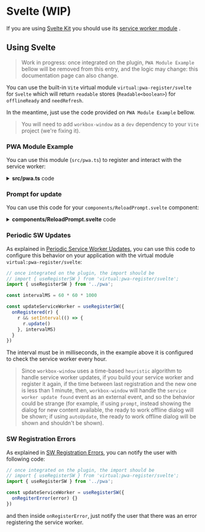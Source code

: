 # Svelte (WIP)

If you are using [Svelte Kit](https://kit.svelte.dev) <outbound-link /> you should use its 
[service worker module](https://kit.svelte.dev/docs#modules-$service-worker) <outbound-link />.

## Using Svelte

> Work in progress: once integrated on the plugin, `PWA Module Example` bellow will be removed from this entry, and the 
logic may change: this documentation page can also change.

You can use the built-in `Vite` virtual module `virtual:pwa-register/svelte` for `Svelte` which will return
`readable` stores (`Readable<boolean>`) for `offlineReady` and `needRefresh`.

In the meantime, just use the code provided on `PWA Module Example` bellow.

> You will need to add `workbox-window` as a `dev` dependency to your `Vite` project (we're fixing it).

### PWA Module Example

You can use this module (`src/pwa.ts`) to register and interact with the service worker:

<details>
  <summary><strong>src/pwa.ts</strong> code</summary>

```ts
import { Readable, writable } from 'svelte/store';
import { onMount } from 'svelte';
import { registerSW } from 'virtual:pwa-register';

export function useRegisterSW(
  onRegistered?: (registration: ServiceWorkerRegistration | undefined) => void,
  onRegisterError?: (error: any) => void
): {
  offlineReady: Readable<boolean>
  needRefresh: Readable<boolean>
  updateSW: () => void
  close: () => void
} {
  let updateServiceWorker: ((reloadPage?: boolean) => Promise<void>) | undefined

  const offlineReady = writable(false)
  const needRefresh = writable(false)

  onMount(async() => {
    updateServiceWorker = registerSW({
      onOfflineReady() {
        offlineReady.set(true);
      },
      onNeedRefresh() {
        needRefresh.set(true);
      },
      onRegistered,
      onRegisterError
    })
  })

  function updateSW() {
    needRefresh.set(false);
    updateServiceWorker?.(true);
  }

  function close() {
    offlineReady.set(false);
    needRefresh.set(false);
  }

  return {
    offlineReady,
    needRefresh,
    updateSW,
    close
  }

}
```
</details>


### Prompt for update

You can use this code for your `components/ReloadPrompt.svelte` component:

<details>
  <summary><strong>components/ReloadPrompt.svelte</strong> code</summary>

```sveltehtml
<script lang="ts">
  // once integrated on the plugin, the import should be
  // import { useRegisterSW } from 'virtual:pwa-register/svelte';
  import { useRegisterSW } from '../pwa';

  const { offlineReady, needRefresh, updateSW, close } = useRegisterSW(
    (swr) => {
      console.log(`SW registered: ${swr}`);
    },
    (error) => {
      console.log('SW registration error', error);
    }
  );

  $: toast = $offlineReady || $needRefresh;
</script>

{#if toast}
  <div
    class="pwa-toast"
    role="alert"
  >
    <div class="message">
      {#if $offlineReady}
      <span>
        App ready to work offline
      </span>
      {:else}
      <span>
        New content available, click on reload button to update.
      </span>
      {/if}
    </div>
    {#if $needRefresh}
      <button on:click={updateSW}>
        Reload
      </button>
    {/if}
    <button on:click={close}>
      Close
    </button>
  </div>
{/if}

<style>
    .pwa-toast {
        position: fixed;
        right: 0;
        bottom: 0;
        margin: 16px;
        padding: 12px;
        border: 1px solid #8885;
        border-radius: 4px;
        z-index: 1;
        text-align: left;
        background-color: aqua;
        box-shadow: 3px 4px 5px 0 #8885;
    }
    .pwa-toast .message {
        margin-bottom: 8px;
    }
    .pwa-toast button {
        border: 1px solid #8885;
        outline: none;
        margin-right: 5px;
        border-radius: 2px;
        padding: 3px 10px;
    }
</style>
```
</details>

### Periodic SW Updates

As explained in [Periodic Service Worker Updates](/guide/periodic-sw-updates.html), you can use this code to configure this
behavior on your application with the virtual module `virtual:pwa-register/svelte`:

```ts
// once integrated on the plugin, the import should be
// import { useRegisterSW } from 'virtual:pwa-register/svelte';
import { useRegisterSW } from '../pwa';

const intervalMS = 60 * 60 * 1000

const updateServiceWorker = useRegisterSW({
  onRegistered(r) {
    r && setInterval(() => {
      r.update()
    }, intervalMS)
  }
})
```

The interval must be in milliseconds, in the example above it is configured to check the service worker every hour.

> Since `workbox-window` uses a time-based `heuristic` algorithm to handle service worker updates, if you
build your service worker and register it again, if the time between last registration and the new one is less than
1 minute, then, `workbox-window` will handle the `service worker update found` event as an external event, and so the
behavior could be strange (for example, if using `prompt`, instead showing the dialog for new content available, the
ready  to work offline dialog will be shown; if using `autoUpdate`, the ready to work offline dialog will be shown and
shouldn't be shown).

### SW Registration Errors

As explained in [SW Registration Errors](/guide/sw-registration-errors.html), you can notify the user with
following code:

```ts
// once integrated on the plugin, the import should be
// import { useRegisterSW } from 'virtual:pwa-register/svelte';
import { useRegisterSW } from '../pwa';

const updateServiceWorker = useRegisterSW({
  onRegiterError(error) {}
})
```

and then inside `onRegisterError`, just notify the user that there was an error registering the service worker.


